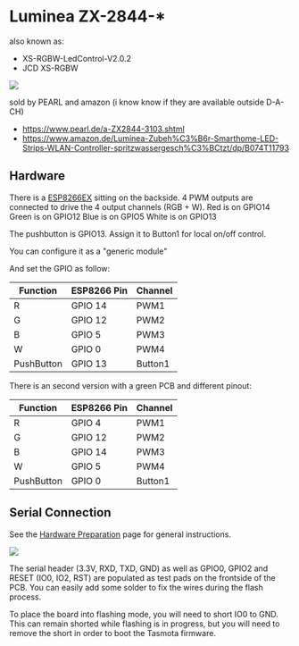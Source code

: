 # Luminea ZX-2844-* 

also known as:
* XS-RGBW-LedControl-V2.0.2
* JCD XS-RGBW

![](https://i.ibb.co/8xkFHMp/IMG-1424.jpg)

sold by PEARL and amazon (i know know if they are available outside D-A-CH)
* https://www.pearl.de/a-ZX2844-3103.shtml
* https://www.amazon.de/Luminea-Zubeh%C3%B6r-Smarthome-LED-Strips-WLAN-Controller-spritzwassergesch%C3%BCtzt/dp/B074T11793

## Hardware

There is a [ESP8266EX](https://www.espressif.com/sites/default/files/documentation/0a-esp8266ex_datasheet_en.pdf) sitting on the backside. 4 PWM outputs are connected to drive the 4 output channels (RGB + W).
Red is on GPIO14
Green is on GPIO12
Blue is on GPIO5
White is on GPIO13

The pushbutton is GPIO13.  Assign it to Button1 for local on/off control.

You can configure it as a "generic module"

And set the GPIO as follow:

| Function | ESP8266 Pin | Channel |
| -------- | ----------- | ------- |
| R | GPIO 14 | PWM1 |
| G | GPIO 12 | PWM2 |
| B | GPIO 5 | PWM3 |
| W | GPIO 0 | PWM4 |
| PushButton |GPIO 13 | Button1 |

There is an second version with a green PCB and different pinout:

| Function | ESP8266 Pin | Channel |
| -------- | ----------- | ------- |
| R | GPIO 4 | PWM1 |
| G | GPIO 12 | PWM2 |
| B | GPIO 14 | PWM3 |
| W | GPIO 5 | PWM4 |
| PushButton |GPIO 0 | Button1 |

## Serial Connection

See the [Hardware Preparation](../Getting-Started#hardware-preparation) page for general instructions.

![](https://i.ibb.co/NtDnSQ4/JCDXSRGBW.jpg)

The serial header (3.3V, RXD, TXD, GND) as well as GPIO0, GPIO2 and RESET (IO0, IO2, RST) are populated as test pads on the frontside of the PCB. You can easily add some solder to fix the wires during the flash process.

To place the board into flashing mode, you will need to short IO0 to GND. This can remain shorted while flashing is in progress, but you will need to remove the short in order to boot the Tasmota firmware.


